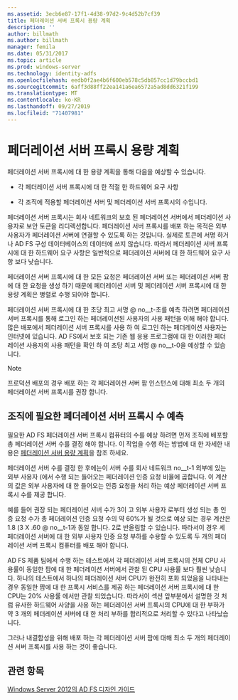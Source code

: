 ```yaml
---
ms.assetid: 3ecb6e87-17f1-4d38-97d2-9c4d52b7cf39
title: 페더레이션 서버 프록시 용량 계획
description: ''
author: billmath
ms.author: billmath
manager: femila
ms.date: 05/31/2017
ms.topic: article
ms.prod: windows-server
ms.technology: identity-adfs
ms.openlocfilehash: eedb0f2ae4b6f600eb578c5db857cc1d79bccbd1
ms.sourcegitcommit: 6aff3d88ff22ea141a6ea6572a5ad8dd6321f199
ms.translationtype: MT
ms.contentlocale: ko-KR
ms.lasthandoff: 09/27/2019
ms.locfileid: "71407981"
---
```

# <a name="planning-for-federation-server-proxy-capacity"></a>페더레이션 서버 프록시 용량 계획

페더레이션 서버 프록시에 대 한 용량 계획을 통해 다음을 예상할 수 있습니다.  
  
-   각 페더레이션 서버 프록시에 대 한 적절 한 하드웨어 요구 사항  
  
-   각 조직에 적용할 페더레이션 서버 및 페더레이션 서버 프록시의 수입니다.  
  
페더레이션 서버 프록시는 회사 네트워크의 보호 된 페더레이션 서버에서 페더레이션 사용자로 보안 토큰을 리디렉션합니다. 페더레이션 서버 프록시를 배포 하는 목적은 외부 사용자가 페더레이션 서버에 연결할 수 있도록 하는 것입니다. 실제로 토큰에 서명 하거나 AD FS 구성 데이터베이스의 데이터에 쓰지 않습니다. 따라서 페더레이션 서버 프록시에 대 한 하드웨어 요구 사항은 일반적으로 페더레이션 서버에 대 한 하드웨어 요구 사항 보다 낮습니다.  
  
페더레이션 서버 프록시에 대 한 모든 요청은 페더레이션 서버 또는 페더레이션 서버 팜에 대 한 요청을 생성 하기 때문에 페더레이션 서버 및 페더레이션 서버 프록시에 대 한 용량 계획은 병렬로 수행 되어야 합니다.  
  
페더레이션 서버 프록시에 대 한 초당 최고 서명 @ no__t-초를 예측 하려면 페더레이션 서버 프록시를 통해 로그인 하는 페더레이션된 사용자의 사용 패턴을 이해 해야 합니다. 많은 배포에서 페더레이션 서버 프록시를 사용 하 여 로그인 하는 페더레이션 사용자는 인터넷에 있습니다. AD FS에서 보호 되는 기존 웹 응용 프로그램에 대 한 이러한 페더레이션 사용자의 사용 패턴을 확인 하 여 초당 최고 서명 @ no__t-0을 예상할 수 있습니다.  
  
> [!NOTE]  
> 프로덕션 배포의 경우 배포 하는 각 페더레이션 서버 팜 인스턴스에 대해 최소 두 개의 페더레이션 서버 프록시를 권장 합니다.  
  
## <a name="estimate-the-number-of-federation-server-proxies-required-for-your-organization"></a>조직에 필요한 페더레이션 서버 프록시 수 예측  
필요한 AD FS 페더레이션 서버 프록시 컴퓨터의 수를 예상 하려면 먼저 조직에 배포할 총 페더레이션 서버 수를 결정 해야 합니다. 이 작업을 수행 하는 방법에 대 한 자세한 내용은 [페더레이션 서버 용량 계획](Planning-for-Federation-Server-Capacity.md)을 참조 하세요.  
  
페더레이션 서버 수를 결정 한 후에는이 서버 수를 회사 네트워크 no__t-1 외부에 있는 외부 사용자 \(에서 수행 되는 들어오는 페더레이션 인증 요청 비율에 곱합니다. 이 계산의 값은 외부 사용자에 대 한 들어오는 인증 요청을 처리 하는 예상 페더레이션 서버 프록시 수를 제공 합니다.  
  
예를 들어 권장 되는 페더레이션 서버 수가 3이 고 외부 사용자 로부터 생성 되는 총 인증 요청 수가 총 페더레이션 인증 요청 수의 약 60%가 될 것으로 예상 되는 경우 계산은 1.8 \(3 X .60 @ no__t-1과 동일 합니다. 2로 반올림할 수 있습니다.  따라서이 경우 세 페더레이션 서버에 대 한 외부 사용자 인증 요청 부하를 수용할 수 있도록 두 개의 페더레이션 서버 프록시 컴퓨터를 배포 해야 합니다.  
  
AD FS 제품 팀에서 수행 하는 테스트에서 각 페더레이션 서버 프록시의 전체 CPU 사용률이 동일한 팜에 대 한 페더레이션 서버에서 관찰 된 CPU 사용률 보다 훨씬 낮습니다.  하나의 테스트에서 하나의 페더레이션 서버 CPU가 완전히 포화 되었음을 나타내는 경우 동일한 팜에 대 한 프록시 서비스를 제공 하는 페더레이션 서버 프록시에 대 한 CPU는 20% 사용률 에서만 관찰 되었습니다. 따라서이 섹션 앞부분에서 설명한 것 처럼 유사한 하드웨어 사양을 사용 하는 페더레이션 서버 프록시의 CPU에 대 한 부하가 약 3 개의 페더레이션 서버에 대 한 처리 부하를 합리적으로 처리할 수 있다고 나타났습니다.  
  
그러나 내결함성을 위해 배포 하는 각 페더레이션 서버 팜에 대해 최소 두 개의 페더레이션 서버 프록시를 사용 하는 것이 좋습니다.  
  
## <a name="see-also"></a>관련 항목
[Windows Server 2012의 AD FS 디자인 가이드](AD-FS-Design-Guide-in-Windows-Server-2012.md)
